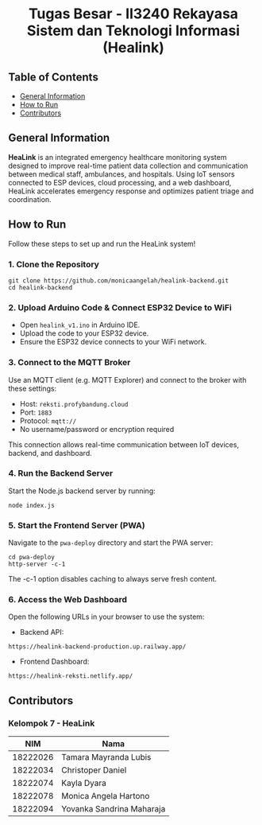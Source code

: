 <h1 align="center">Tugas Besar - II3240 Rekayasa Sistem dan Teknologi Informasi (Healink)</h1>

## Table of Contents
* [General Information](#general-information)
* [How to Run](#how-to-run)
* [Contributors](#contributors)

## General Information
**HeaLink** is an integrated emergency healthcare monitoring system designed to improve real-time patient data collection and communication between medical staff, ambulances, and hospitals. Using IoT sensors connected to ESP devices, cloud processing, and a web dashboard, HeaLink accelerates emergency response and optimizes patient triage and coordination.

## How to Run
Follow these steps to set up and run the HeaLink system!
### 1. Clone the Repository
```
git clone https://github.com/monicaangelah/healink-backend.git
cd healink-backend
```
### 2. Upload Arduino Code & Connect ESP32 Device to WiFi
* Open `healink_v1.ino` in Arduino IDE.
* Upload the code to your ESP32 device.
* Ensure the ESP32 device connects to your WiFi network.
### 3. Connect to the MQTT Broker
Use an MQTT client (e.g. MQTT Explorer) and connect to the broker with these settings:
* Host: `reksti.profybandung.cloud`
* Port: `1883`
* Protocol: `mqtt://`
* No username/password or encryption required

This connection allows real-time communication between IoT devices, backend, and dashboard.
### 4. Run the Backend Server
Start the Node.js backend server by running:
```
node index.js
```
### 5. Start the Frontend Server (PWA)
Navigate to the `pwa-deploy` directory and start the PWA server:
```
cd pwa-deploy
http-server -c-1
```
The -c-1 option disables caching to always serve fresh content.
### 6. Access the Web Dashboard
Open the following URLs in your browser to use the system:
* Backend API: 
```
https://healink-backend-production.up.railway.app/
```
* Frontend Dashboard: 
```
https://healink-reksti.netlify.app/
```

## Contributors
### Kelompok 7 - HeaLink

| NIM      | Nama                      |
|----------|---------------------------|
| 18222026 | Tamara Mayranda Lubis     |
| 18222034 | Christoper Daniel         |
| 18222074 | Kayla Dyara               |
| 18222078 | Monica Angela Hartono     |
| 18222094 | Yovanka Sandrina Maharaja |
